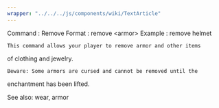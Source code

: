 ```yaml
---
wrapper: "../../../js/components/wiki/TextArticle"
---
```

Command : Remove
Format  : remove &lt;armor&gt;
Example : remove helmet 

    This command allows your player to remove armor and other items
of clothing and jewelry. 

    Beware: Some armors are cursed and cannot be removed until the
enchantment has been lifted.

See also: wear, armor
